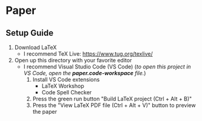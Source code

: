 # Paper

## Setup Guide

1. Download LaTeX
   - I recommend TeX Live: https://www.tug.org/texlive/
2. Open up this directory with your favorite editor
   - I recommend Visual Studio Code (VS Code) (_to open this project in VS Code, open the **paper.code-workspace** file._)
     1. Install VS Code extensions
        - LaTeX Workshop
        - Code Spell Checker
     2. Press the green run button "Build LaTeX project (Ctrl + Alt + B)"
     3. Press the "View LaTeX PDF file (Ctrl + Alt + V)" button to preview the paper
